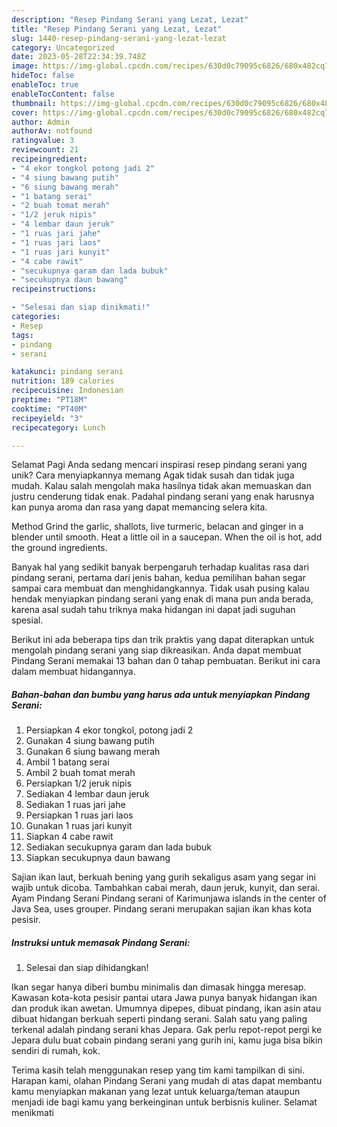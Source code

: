 ```yaml
---
description: "Resep Pindang Serani yang Lezat, Lezat"
title: "Resep Pindang Serani yang Lezat, Lezat"
slug: 1440-resep-pindang-serani-yang-lezat-lezat
category: Uncategorized
date: 2023-05-28T22:34:39.748Z
image: https://img-global.cpcdn.com/recipes/630d0c79095c6826/680x482cq70/pindang-serani-foto-resep-utama.jpg
hideToc: false
enableToc: true
enableTocContent: false
thumbnail: https://img-global.cpcdn.com/recipes/630d0c79095c6826/680x482cq70/pindang-serani-foto-resep-utama.jpg
cover: https://img-global.cpcdn.com/recipes/630d0c79095c6826/680x482cq70/pindang-serani-foto-resep-utama.jpg
author: Admin
authorAv: notfound
ratingvalue: 3
reviewcount: 21
recipeingredient:
- "4 ekor tongkol potong jadi 2"
- "4 siung bawang putih"
- "6 siung bawang merah"
- "1 batang serai"
- "2 buah tomat merah"
- "1/2 jeruk nipis"
- "4 lembar daun jeruk"
- "1 ruas jari jahe"
- "1 ruas jari laos"
- "1 ruas jari kunyit"
- "4 cabe rawit"
- "secukupnya garam dan lada bubuk"
- "secukupnya daun bawang"
recipeinstructions:

- "Selesai dan siap dinikmati!"
categories:
- Resep
tags:
- pindang
- serani

katakunci: pindang serani 
nutrition: 189 calories
recipecuisine: Indonesian
preptime: "PT18M"
cooktime: "PT40M"
recipeyield: "3"
recipecategory: Lunch

---
```



Selamat Pagi Anda sedang mencari inspirasi resep pindang serani yang unik? Cara menyiapkannya memang Agak tidak susah dan tidak juga mudah. Kalau salah mengolah maka hasilnya tidak akan memuaskan dan justru cenderung tidak enak. Padahal pindang serani yang enak harusnya kan punya aroma dan rasa yang dapat memancing selera kita.


Method Grind the garlic, shallots, live turmeric, belacan and ginger in a blender until smooth. Heat a little oil in a saucepan. When the oil is hot, add the ground ingredients.

Banyak hal yang sedikit banyak berpengaruh terhadap kualitas rasa dari pindang serani, pertama dari jenis bahan, kedua pemilihan bahan segar sampai cara membuat dan menghidangkannya. Tidak usah pusing kalau hendak menyiapkan pindang serani yang enak di mana pun anda berada, karena asal sudah tahu triknya maka hidangan ini dapat jadi suguhan spesial.


Berikut ini ada beberapa tips dan trik praktis yang dapat diterapkan untuk mengolah pindang serani yang siap dikreasikan. Anda dapat membuat Pindang Serani memakai 13 bahan dan 0 tahap pembuatan. Berikut ini cara dalam membuat hidangannya.

<!--inarticleads1-->

##### Bahan-bahan dan bumbu yang harus ada untuk menyiapkan Pindang Serani:

1. Persiapkan 4 ekor tongkol, potong jadi 2
1. Gunakan 4 siung bawang putih
1. Gunakan 6 siung bawang merah
1. Ambil 1 batang serai
1. Ambil 2 buah tomat merah
1. Persiapkan 1/2 jeruk nipis
1. Sediakan 4 lembar daun jeruk
1. Sediakan 1 ruas jari jahe
1. Persiapkan 1 ruas jari laos
1. Gunakan 1 ruas jari kunyit
1. Siapkan 4 cabe rawit
1. Sediakan secukupnya garam dan lada bubuk
1. Siapkan secukupnya daun bawang


Sajian ikan laut, berkuah bening yang gurih sekaligus asam yang segar ini wajib untuk dicoba. Tambahkan cabai merah, daun jeruk, kunyit, dan serai. Ayam Pindang Serani Pindang serani of Karimunjawa islands in the center of Java Sea, uses grouper. Pindang serani merupakan sajian ikan khas kota pesisir. 

<!--inarticleads2-->

##### Instruksi untuk memasak Pindang Serani:


1. Selesai dan siap dihidangkan!

Ikan segar hanya diberi bumbu minimalis dan dimasak hingga meresap. Kawasan kota-kota pesisir pantai utara Jawa punya banyak hidangan ikan dan produk ikan awetan. Umumnya dipepes, dibuat pindang, ikan asin atau dibuat hidangan berkuah seperti pindang serani. Salah satu yang paling terkenal adalah pindang serani khas Jepara. Gak perlu repot-repot pergi ke Jepara dulu buat cobain pindang serani yang gurih ini, kamu juga bisa bikin sendiri di rumah, kok. 

Terima kasih telah menggunakan resep yang tim kami tampilkan di sini. Harapan kami, olahan Pindang Serani yang mudah di atas dapat membantu kamu menyiapkan makanan yang lezat untuk keluarga/teman ataupun menjadi ide bagi kamu yang berkeinginan untuk berbisnis kuliner. Selamat menikmati
